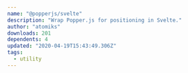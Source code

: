 ```yaml
---
name: "@popperjs/svelte"
description: "Wrap Popper.js for positioning in Svelte."
author: "atomiks"
downloads: 201
dependents: 4
updated: "2020-04-19T15:43:49.306Z"
tags: 
  - utility
---
```

